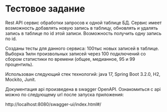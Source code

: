 # Тестовое задание

Rest API сервис обработки запросов к одной таблице БД.
Сервис имеет возможность добавлять новую запись в таблицу, обновлять и удалять запись в таблице по id этой записи.
Возможность получить одну запись по id.

Созданы тесты для данного сервиса:
100тыс новых записей в таблице.
Выборка 1млн произвольных записей через 100 подключений со сбором статистики по времени (общее, медианное, 95 и 99 процентиль).

Использован следующий стек технологий:
java 17, Spring Boot 3.2.0, H2, Mockito, Junit.

Документация api произведена в swagger OpenAPI.
Ознакомиться с api можно по следующему url после запуска приложения:

http://localhost:8080/swagger-ui/index.html#/
